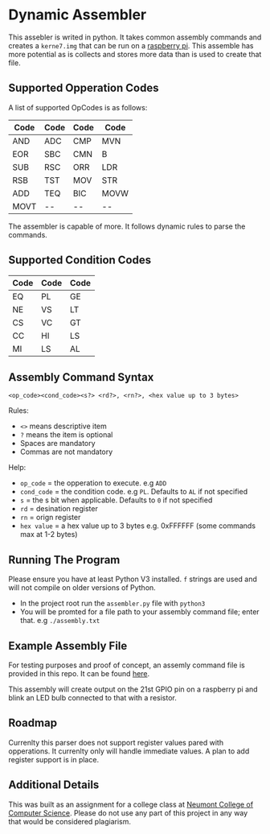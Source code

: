 # Dynamic Assembler

This assebler is writed in python. It takes common assembly commands and creates a `kerne7.img` that can be run on a [raspberry pi](https://www.raspberrypi.com/). This assemble has more potential as is collects and stores more data than is used to create that file.

## Supported Opperation Codes

A list of supported OpCodes is as follows:

| Code | Code | Code | Code |
| ---- | ---- | ---- | ---- |
| AND  | ADC  | CMP  | MVN  |
| EOR  | SBC  | CMN  | B    |
| SUB  | RSC  | ORR  | LDR  |
| RSB  | TST  | MOV  | STR  |
| ADD  | TEQ  | BIC  | MOVW |
| MOVT | --   | --   | --   |

The assembler is capable of more. It follows dynamic rules to parse the commands.

## Supported Condition Codes

| Code | Code | Code |
| ---- | ---- | ---- |
| EQ   | PL   | GE   |
| NE   | VS   | LT   |
| CS   | VC   | GT   |
| CC   | HI   | LS   |
| MI   | LS   | AL   |

## Assembly Command Syntax

`<op_code><cond_code><s?> <rd?>, <rn?>, <hex value up to 3 bytes>`

Rules:

- `<>` means descriptive item
- `?` means the item is optional
- Spaces are mandatory
- Commas are not mandatory

Help:

- `op_code` = the opperation to execute. e.g `ADD`
- `cond_code` = the condition code. e.g `PL`. Defaults to `AL` if not specified
- `s` = the s bit when applicable. Defaults to `0` if not specified
- `rd` = desination register
- `rn` = orign register
- `hex value` = a hex value up to 3 bytes e.g. 0xFFFFFF (some commands max at 1-2 bytes)

## Running The Program

Please ensure you have at least Python V3 installed. `f` strings are used and will not compile on older versions of Python.

- In the project root run the `assembler.py` file with `python3`
- You will be promted for a file path to your assembly command file; enter that. e.g `./assembly.txt`

## Example Assembly File

For testing purposes and proof of concept, an assemly command file is provided in this repo. It can be found [here](https://github.com/CarterCobb/Assembler/blob/master/assembly.txt).

This assembly will create output on the 21st GPIO pin on a raspberry pi and blink an LED bulb connected to that with a resistor.

## Roadmap

Currenlty this parser does not support register values pared with opperations. It currenlty only will handle immediate values. A plan to add register support is in place.

## Additional Details

This was built as an assignment for a college class at [Neumont College of Computer Science](https://www.neumont.edu/). Please do not use any part of this project in any way that would be considered plagiarism.
